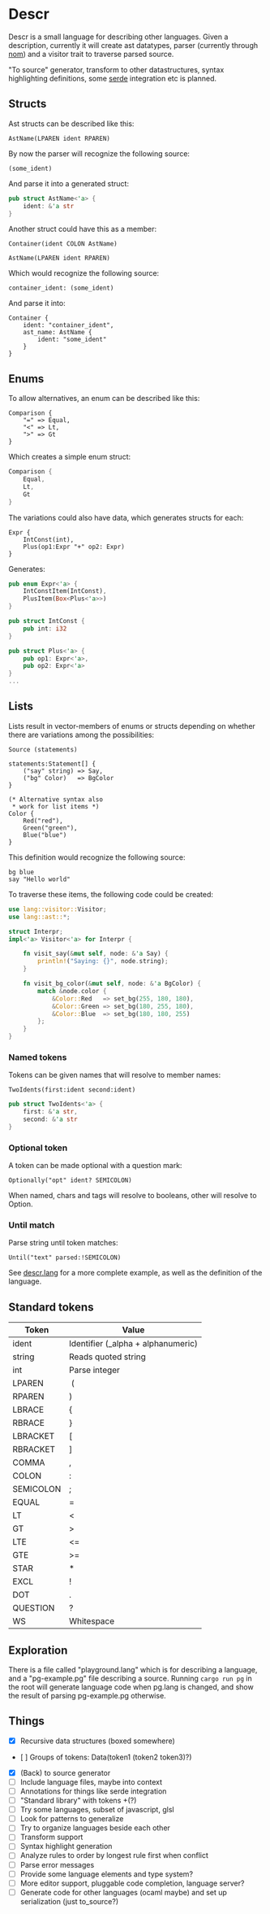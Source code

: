 Descr
=====

Descr is a small language for describing other languages.
Given a description, currently it will create ast datatypes,
parser (currently through [nom](https://github.com/Geal/nom))
and a visitor trait to traverse parsed source.

"To source" generator, transform to other datastructures,
syntax highlighting definitions, some [serde](https://github.com/serde-rs/serde) integration etc
is planned.

Structs
-------
Ast structs can be described like this:
```
AstName(LPAREN ident RPAREN)
```
By now the parser will recognize the following source:
```
(some_ident)
```
And parse it into a generated struct:
```rust
pub struct AstName<'a> {
    ident: &'a str
}
```
Another struct could have this as a member:
```
Container(ident COLON AstName)

AstName(LPAREN ident RPAREN)
```
Which would recognize the following source:
```
container_ident: (some_ident)
```
And parse it into:
```
Container {
    ident: "container_ident",
    ast_name: AstName {
        ident: "some_ident"
    }
}
```

Enums
-----
To allow alternatives, an enum can be described like this:
```
Comparison {
    "=" => Equal,
    "<" => Lt,
    ">" => Gt
}
```
Which creates a simple enum struct:
```rust
Comparison {
    Equal,
    Lt,
    Gt
}
```
The variations could also have data, which generates structs for each:
```
Expr {
    IntConst(int),
    Plus(op1:Expr "+" op2: Expr)
}
```
Generates:
```rust
pub enum Expr<'a> {
    IntConstItem(IntConst),
    PlusItem(Box<Plus<'a>>)
}

pub struct IntConst {
    pub int: i32
}

pub struct Plus<'a> {
    pub op1: Expr<'a>,
    pub op2: Expr<'a>
}
...
```

Lists
-----
Lists result in vector-members of enums or structs depending on
whether there are variations among the possibilities:
```
Source (statements)

statements:Statement[] {
    ("say" string) => Say,
    ("bg" Color)   => BgColor
}

(* Alternative syntax also
 * work for list items *)
Color {
    Red("red"),
    Green("green"),
    Blue("blue")
}
```
This definition would recognize the following source:
```
bg blue
say "Hello world"
```
To traverse these items, the following code could be created:
```rust
use lang::visitor::Visitor;
use lang::ast::*;

struct Interpr;
impl<'a> Visitor<'a> for Interpr {

    fn visit_say(&mut self, node: &'a Say) {
        println!("Saying: {}", node.string);
    }

    fn visit_bg_color(&mut self, node: &'a BgColor) {
        match &node.color {
            &Color::Red   => set_bg(255, 180, 180),
            &Color::Green => set_bg(180, 255, 180),
            &Color::Blue  => set_bg(180, 180, 255)
        };
    }
}
```

### Named tokens
Tokens can be given names that will resolve to member names:
```
TwoIdents(first:ident second:ident)
```
```rust
pub struct TwoIdents<'a> {
    first: &'a str,
    second: &'a str
}
```

### Optional token
A token can be made optional with a question mark:
```
Optionally("opt" ident? SEMICOLON)
```
When named, chars and tags will resolve to booleans,
other will resolve to Option.

### Until match
Parse string until token matches:
```
Until("text" parsed:!SEMICOLON)
```

See [descr.lang](https://github.com/goodcodedev/descr/blob/master/descr.lang)
for a more complete example, as well as the definition of the language.

Standard tokens
---------------
Token | Value
---|---
ident | Identifier (_alpha + alphanumeric)
string | Reads quoted string
int | Parse integer
LPAREN | (
RPAREN | )
LBRACE | {
RBRACE | }
LBRACKET | [
RBRACKET | ]
COMMA | ,
COLON | :
SEMICOLON | ;
EQUAL | =
LT | <
GT | >
LTE | <=
GTE | >=
STAR | *
EXCL | !
DOT | .
QUESTION | ?
WS | Whitespace

Exploration
-----------
There is a file called "playground.lang" which is for describing
a language, and a "pg-example.pg" file describing a source.
Running ```cargo run pg``` in the root will generate language
code when pg.lang is changed, and show the result of parsing
pg-example.pg otherwise.

Things
------
- [x] Recursive data structures (boxed somewhere)
- [ ] Groups of tokens: Data(token1 (token2 token3)?)
- [x] (Back) to source generator
- [ ] Include language files, maybe into context
- [ ] Annotations for things like serde integration
- [ ] "Standard library" with tokens +(?)
- [ ] Try some languages, subset of javascript, glsl
- [ ] Look for patterns to generalize
- [ ] Try to organize languages beside each other
- [ ] Transform support
- [ ] Syntax highlight generation
- [ ] Analyze rules to order by longest rule first when conflict
- [ ] Parse error messages
- [ ] Provide some language elements and type system?
- [ ] More editor support, pluggable code completion, language server?
- [ ] Generate code for other languages (ocaml maybe) and set up serialization (just to_source?)